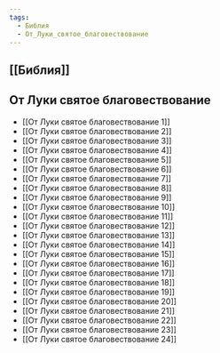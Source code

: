 ```yaml
---
tags:
  - Библия
  - От_Луки_святое_благовествование
---
```

## [[Библия]]
## От Луки святое благовествование
- [[От Луки святое благовествование 1]]
- [[От Луки святое благовествование 2]]
- [[От Луки святое благовествование 3]]
- [[От Луки святое благовествование 4]]
- [[От Луки святое благовествование 5]]
- [[От Луки святое благовествование 6]]
- [[От Луки святое благовествование 7]]
- [[От Луки святое благовествование 8]]
- [[От Луки святое благовествование 9]]
- [[От Луки святое благовествование 10]]
- [[От Луки святое благовествование 11]]
- [[От Луки святое благовествование 12]]
- [[От Луки святое благовествование 13]]
- [[От Луки святое благовествование 14]]
- [[От Луки святое благовествование 15]]
- [[От Луки святое благовествование 16]]
- [[От Луки святое благовествование 17]]
- [[От Луки святое благовествование 18]]
- [[От Луки святое благовествование 19]]
- [[От Луки святое благовествование 20]]
- [[От Луки святое благовествование 21]]
- [[От Луки святое благовествование 22]]
- [[От Луки святое благовествование 23]]
- [[От Луки святое благовествование 24]]
